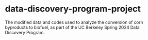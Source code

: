 # data-discovery-program-project
The modified data and codes used to analyze the conversion of corn byproducts to biofuel, as part of the UC Berkeley Spring 2024 Data Discovery Program.
